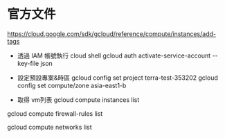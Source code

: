 # 官方文件
https://cloud.google.com/sdk/gcloud/reference/compute/instances/add-tags

* 透過 IAM 帳號執行 cloud shell
gcloud auth activate-service-account --key-file json

* 設定預設專案&時區
gcloud config set project terra-test-353202
gcloud config set compute/zone asia-east1-b

* 取得 vm列表
gcloud compute instances list

gcloud compute firewall-rules list

gcloud compute networks list